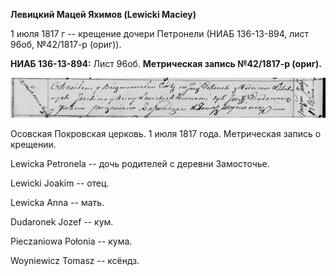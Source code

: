 **Левицкий Мацей Яхимов (Lewicki Maciey)**

1 июля 1817 г -- крещение дочери Петронели (НИАБ 136-13-894, лист 96об,
№42/1817-р (ориг)).

**НИАБ 136-13-894:** Лист 96об. **Метрическая запись №42/1817-р
(ориг).**

![](./media/f5fe7b76090b0efee21d88a84bea8f9807cb6227.png)

Осовская Покровская церковь. 1 июля 1817 года. Метрическая запись о
крещении.

Lewicka Petronela -- дочь родителей с деревни Замосточье.

Lewicki Joakim -- отец.

Lewicka Anna -- мать.

Dudaronek Jozef -- кум.

Pieczaniowa Połonia -- кума.

Woyniewicz Tomasz -- ксёндз.
